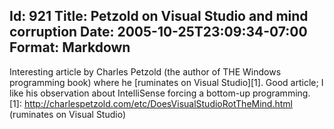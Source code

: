 Id: 921
Title: Petzold on Visual Studio and mind corruption
Date: 2005-10-25T23:09:34-07:00
Format: Markdown
--------------
Interesting article by Charles Petzold (the author of THE Windows
programming book) where he [ruminates on Visual Studio][1]. Good
article; I like his observation about IntelliSense forcing a bottom-up
programming. [1]:
http://charlespetzold.com/etc/DoesVisualStudioRotTheMind.html (ruminates
on Visual Studio)
